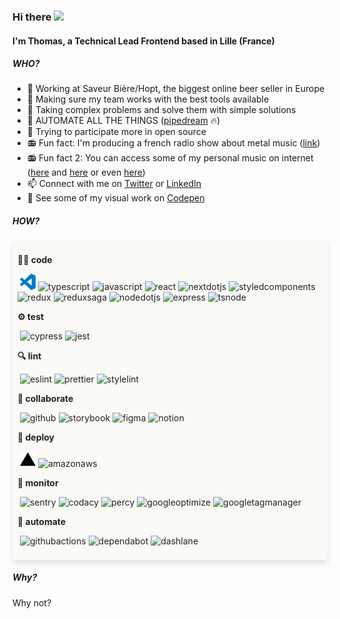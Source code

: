 ### Hi there <img src="https://media.giphy.com/media/hvRJCLFzcasrR4ia7z/giphy.gif" width="25px">

#### I'm Thomas, a Technical Lead Frontend based in Lille (France)

##### WHO?

- 🍻 Working at Saveur Bière/Hopt, the biggest online beer seller in Europe
- 🤝 Making sure my team works with the best tools available
- 🤔 Taking complex problems and solve them with simple solutions
- 🎉 AUTOMATE ALL THE THINGS ([pipedream](https://pipedream.com/) 🔥)
- 🚀 Trying to participate more in open source
- 📻 Fun fact: I'm producing a french radio show about metal music ([link][RMDW])
- 📻 Fun fact 2: You can access some of my personal music on internet ([here][tbspotify] and [here][tbsc] or even [here][mcsc])
- 📫 Connect with me on [Twitter][twitter] or [LinkedIn][linkedin]
- 💅 See some of my visual work on [Codepen][codepen]

##### HOW?

<div style='background: #FAFAF7; border-radius: 4px; color: #222; padding: 8px; box-shadow: 0px 6px 8px rgba(0, 0, 0, 0.1);'>

  **🧑‍💻 code**

&nbsp;<img width="25px" src="https://raw.githubusercontent.com/simple-icons/simple-icons/develop/icons/visualstudiocode.svg" alt='visualstudiocode' title='visualstudiocode' />
  <img width="25px" src="https://raw.githubusercontent.com/simple-icons/simple-icons/develop/icons/typescript.svg" alt='typescript'  title='typescript' />
  <img width="25px" src="https://raw.githubusercontent.com/simple-icons/simple-icons/develop/icons/javascript.svg" alt='javascript' title='javascript' />
  <img width="25px" src="https://raw.githubusercontent.com/simple-icons/simple-icons/develop/icons/react.svg" alt='react'  title='react' />
  <img width="25px" src="https://raw.githubusercontent.com/simple-icons/simple-icons/develop/icons/nextdotjs.svg" alt='nextdotjs' title='nextdotjs' />
  <img width="25px" src="https://raw.githubusercontent.com/simple-icons/simple-icons/develop/icons/styledcomponents.svg" alt='styledcomponents' title='styledcomponents' />
  <img width="25px" src="https://raw.githubusercontent.com/simple-icons/simple-icons/develop/icons/redux.svg" alt='redux' title='redux' />
  <img width="25px" src="https://raw.githubusercontent.com/simple-icons/simple-icons/develop/icons/reduxsaga.svg" alt='reduxsaga'  title='reduxsaga' />
  <img width="25px" src="https://raw.githubusercontent.com/simple-icons/simple-icons/develop/icons/nodedotjs.svg" alt='nodedotjs' title='nodedotjs' />
  <img width="25px" src="https://raw.githubusercontent.com/simple-icons/simple-icons/develop/icons/express.svg" alt='express' title='express' />
  <img width="25px" src="https://raw.githubusercontent.com/simple-icons/simple-icons/develop/icons/tsnode.svg" alt='tsnode' title='tsnode' />

  **⚙️ test**

&nbsp;<img width="25px" src="https://raw.githubusercontent.com/simple-icons/simple-icons/develop/icons/cypress.svg" alt='cypress' title='cypress' />
  <img width="25px" src="https://raw.githubusercontent.com/simple-icons/simple-icons/develop/icons/jest.svg" alt='jest' title='jest' />

  **🔍 lint**

&nbsp;<img width="25px" src="https://raw.githubusercontent.com/simple-icons/simple-icons/develop/icons/eslint.svg" alt='eslint' title='eslint' />
  <img width="25px" src="https://raw.githubusercontent.com/simple-icons/simple-icons/develop/icons/prettier.svg" alt='prettier' title='prettier' />
  <img width="25px" src="https://raw.githubusercontent.com/simple-icons/simple-icons/develop/icons/stylelint.svg" alt='stylelint' title='stylelint' />

  **🤝 collaborate**

&nbsp;<img width="25px" src="https://raw.githubusercontent.com/simple-icons/simple-icons/develop/icons/github.svg" alt='github' title='github' />
  <img width="25px" src="https://raw.githubusercontent.com/simple-icons/simple-icons/develop/icons/storybook.svg" alt='storybook' title='storybook' />
  <img width="25px" src="https://raw.githubusercontent.com/simple-icons/simple-icons/develop/icons/figma.svg" alt='figma' title='figma' />
  <img width="25px" src="https://raw.githubusercontent.com/simple-icons/simple-icons/develop/icons/notion.svg" alt='notion' title='notion' />

  **🚀 deploy**

&nbsp;<img width="25px" src="https://raw.githubusercontent.com/simple-icons/simple-icons/develop/icons/vercel.svg" alt='vercel' title='vercel' />
  <img width="25px" src="https://raw.githubusercontent.com/simple-icons/simple-icons/develop/icons/amazonaws.svg" alt='amazonaws' title='amazonaws' />

  **🚨 monitor**

&nbsp;<img width="25px" src="https://raw.githubusercontent.com/simple-icons/simple-icons/develop/icons/sentry.svg" alt='sentry' title='sentry' />
  <img width="25px" src="https://raw.githubusercontent.com/simple-icons/simple-icons/develop/icons/codacy.svg" alt='codacy' title='codacy' />
  <img width="25px" src="https://raw.githubusercontent.com/simple-icons/simple-icons/develop/icons/percy.svg" alt='percy' title='percy' />
  <img width="25px" src="https://raw.githubusercontent.com/simple-icons/simple-icons/develop/icons/googleoptimize.svg" alt='googleoptimize' title='googleoptimize' />
  <img width="25px" src="https://raw.githubusercontent.com/simple-icons/simple-icons/develop/icons/googletagmanager.svg" alt='googletagmanager' title='googletagmanager' />

  **🤖 automate**

&nbsp;<img width="25px" src="https://raw.githubusercontent.com/simple-icons/simple-icons/develop/icons/githubactions.svg" alt='githubactions' title='githubactions' />
  <img width="25px" src="https://raw.githubusercontent.com/simple-icons/simple-icons/develop/icons/dependabot.svg" alt='dependabot' title='dependabot' />
  <img width="25px" src="https://raw.githubusercontent.com/simple-icons/simple-icons/develop/icons/dashlane.svg" alt='dashlane' title='dashlane' />
</div>


##### Why?

Why not?

[RMDW]: https://open.spotify.com/show/2mMV1ZaQxrCi8NXwtmEwTv?si=a79bb64eeeed4c73
[twitter]: https://twitter.com/tombek
[linkedin]: https://www.linkedin.com/in/thomas-bekaert/
[codepen]: https://codepen.io/tbekaert
[tbspotify]: https://open.spotify.com/artist/3QATmlzrKWh8pfRtSN9WX3?si=nWZx6-F5QyuGtNit6oqEOg
[tbsc]: https://soundcloud.com/tom-bisley
[mcsc]: https://soundcloud.com/wearemooncalf
